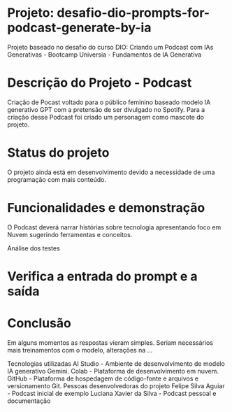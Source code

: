 # Projeto: desafio-dio-prompts-for-podcast-generate-by-ia
Projeto baseado no desafio do curso DIO: Criando um Podcast com IAs Generativas - Bootcamp Universia - Fundamentos de IA Generativa
# Descrição do Projeto - Podcast
Criação de Pocast voltado para o público feminino baseado modelo IA generativo GPT com a pretensão de ser divulgado no Spotify. Para a criação desse Podcast foi criado um personagem como mascote do projeto.

# Status do projeto
O projeto ainda está em desenvolvimento devido a necessidade de uma programação com mais conteúdo.

# Funcionalidades e demonstração
O Podcast deverá narrar histórias sobre tecnologia apresentando foco em Nuvem sugerindo ferramentas e conceitos.

Análise dos testes
# Verifica a entrada do prompt e a saída 

# Conclusão
Em alguns momentos as respostas vieram simples. Seriam necessários mais treinamentos com o modelo, alterações na ...

Tecnologias utilizadas
AI Studio - Ambiente de desenvolvimento de modelo IA generativo Gemini.
Colab - Plataforma de desenvolvimento em nuvem.
GitHub - Plataforma de hospedagem de código-fonte e arquivos e versionamento Git.
Pessoas desenvolvedoras do projeto
Felipe Silva Aguiar - Podcast inicial de exemplo
Luciana Xavier da Silva - Podcast pessoal e documentação
